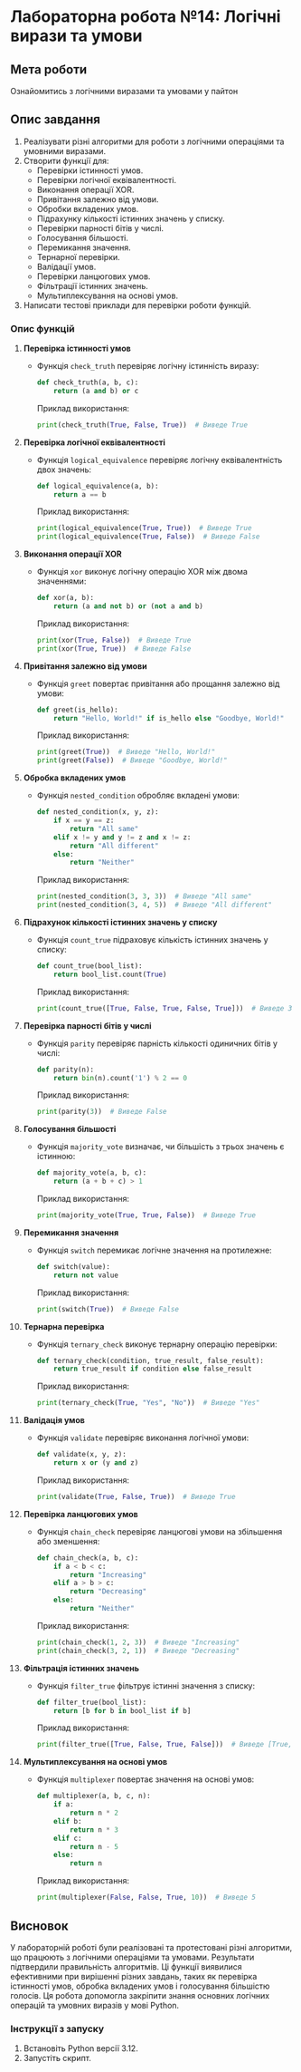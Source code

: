 # Лабораторна робота №14: Логічні вирази та умови
## Мета роботи
Ознайомитись з логічними виразами та умовами у пайтон

## Опис завдання
1. Реалізувати різні алгоритми для роботи з логічними операціями та умовними виразами.
2. Створити функції для:
   - Перевірки істинності умов.
   - Перевірки логічної еквівалентності.
   - Виконання операції XOR.
   - Привітання залежно від умови.
   - Обробки вкладених умов.
   - Підрахунку кількості істинних значень у списку.
   - Перевірки парності бітів у числі.
   - Голосування більшості.
   - Перемикання значення.
   - Тернарної перевірки.
   - Валідації умов.
   - Перевірки ланцюгових умов.
   - Фільтрації істинних значень.
   - Мультиплексування на основі умов.
3. Написати тестові приклади для перевірки роботи функцій.

### Опис функцій
1. **Перевірка істинності умов**
   - Функція `check_truth` перевіряє логічну істинність виразу:
     ```python
     def check_truth(a, b, c):
         return (a and b) or c
     ```
     Приклад використання:
     ```python
     print(check_truth(True, False, True))  # Виведе True
     ```

2. **Перевірка логічної еквівалентності**
   - Функція `logical_equivalence` перевіряє логічну еквівалентність двох значень:
     ```python
     def logical_equivalence(a, b):
         return a == b
     ```
     Приклад використання:
     ```python
     print(logical_equivalence(True, True))  # Виведе True
     print(logical_equivalence(True, False))  # Виведе False
     ```

3. **Виконання операції XOR**
   - Функція `xor` виконує логічну операцію XOR між двома значеннями:
     ```python
     def xor(a, b):
         return (a and not b) or (not a and b)
     ```
     Приклад використання:
     ```python
     print(xor(True, False))  # Виведе True
     print(xor(True, True))  # Виведе False
     ```

4. **Привітання залежно від умови**
   - Функція `greet` повертає привітання або прощання залежно від умови:
     ```python
     def greet(is_hello):
         return "Hello, World!" if is_hello else "Goodbye, World!"
     ```
     Приклад використання:
     ```python
     print(greet(True))  # Виведе "Hello, World!"
     print(greet(False))  # Виведе "Goodbye, World!"
     ```

5. **Обробка вкладених умов**
   - Функція `nested_condition` обробляє вкладені умови:
     ```python
     def nested_condition(x, y, z):
         if x == y == z:
             return "All same"
         elif x != y and y != z and x != z:
             return "All different"
         else:
             return "Neither"
     ```
     Приклад використання:
     ```python
     print(nested_condition(3, 3, 3))  # Виведе "All same"
     print(nested_condition(3, 4, 5))  # Виведе "All different"
     ```

6. **Підрахунок кількості істинних значень у списку**
   - Функція `count_true` підраховує кількість істинних значень у списку:
     ```python
     def count_true(bool_list):
         return bool_list.count(True)
     ```
     Приклад використання:
     ```python
     print(count_true([True, False, True, False, True]))  # Виведе 3
     ```

7. **Перевірка парності бітів у числі**
   - Функція `parity` перевіряє парність кількості одиничних бітів у числі:
     ```python
     def parity(n):
         return bin(n).count('1') % 2 == 0
     ```
     Приклад використання:
     ```python
     print(parity(3))  # Виведе False
     ```

8. **Голосування більшості**
   - Функція `majority_vote` визначає, чи більшість з трьох значень є істинною:
     ```python
     def majority_vote(a, b, c):
         return (a + b + c) > 1
     ```
     Приклад використання:
     ```python
     print(majority_vote(True, True, False))  # Виведе True
     ```

9. **Перемикання значення**
   - Функція `switch` перемикає логічне значення на протилежне:
     ```python
     def switch(value):
         return not value
     ```
     Приклад використання:
     ```python
     print(switch(True))  # Виведе False
     ```

10. **Тернарна перевірка**
    - Функція `ternary_check` виконує тернарну операцію перевірки:
      ```python
      def ternary_check(condition, true_result, false_result):
          return true_result if condition else false_result
      ```
      Приклад використання:
      ```python
      print(ternary_check(True, "Yes", "No"))  # Виведе "Yes"
      ```

11. **Валідація умов**
    - Функція `validate` перевіряє виконання логічної умови:
      ```python
      def validate(x, y, z):
          return x or (y and z)
      ```
      Приклад використання:
      ```python
      print(validate(True, False, True))  # Виведе True
      ```

12. **Перевірка ланцюгових умов**
    - Функція `chain_check` перевіряє ланцюгові умови на збільшення або зменшення:
      ```python
      def chain_check(a, b, c):
          if a < b < c:
              return "Increasing"
          elif a > b > c:
              return "Decreasing"
          else:
              return "Neither"
      ```
      Приклад використання:
      ```python
      print(chain_check(1, 2, 3))  # Виведе "Increasing"
      print(chain_check(3, 2, 1))  # Виведе "Decreasing"
      ```

13. **Фільтрація істинних значень**
    - Функція `filter_true` фільтрує істинні значення з списку:
      ```python
      def filter_true(bool_list):
          return [b for b in bool_list if b]
      ```
      Приклад використання:
      ```python
      print(filter_true([True, False, True, False]))  # Виведе [True, True]
      ```

14. **Мультиплексування на основі умов**
    - Функція `multiplexer` повертає значення на основі умов:
      ```python
      def multiplexer(a, b, c, n):
          if a:
              return n * 2
          elif b:
              return n * 3
          elif c:
              return n - 5
          else:
              return n
      ```
      Приклад використання:
      ```python
      print(multiplexer(False, False, True, 10))  # Виведе 5
      ```

## Висновок

У лабораторній роботі були реалізовані та протестовані різні алгоритми, що працюють з логічними операціями та умовами. Результати підтвердили правильність алгоритмів. Ці функції виявилися ефективними при вирішенні різних завдань, таких як перевірка істинності умов, обробка вкладених умов і голосування більшістю голосів. Ця робота допомогла закріпити знання основних логічних операцій та умовних виразів у мові Python.

### Інструкції з запуску
1. Встановіть Python версії 3.12.
2. Запустіть скрипт.
